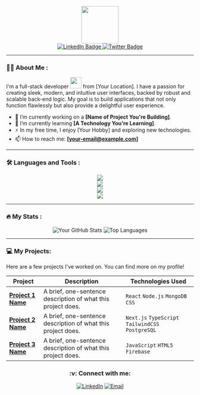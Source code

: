 <div id="header" align="center">
  <img src="https://media.giphy.com/media/M9gbBd9nbDrOTu1Mqx/giphy.gif" width="100"/>
</div>

<div id="badges" align="center">
  <a href="[your-linkedin-url]">
    <img src="https://img.shields.io/badge/LinkedIn-blue?style=for-the-badge&logo=linkedin&logoColor=white" alt="LinkedIn Badge"/>
  </a>
  <a href="[your-twitter-url-or-other-social]">
    <img src="https://img.shields.io/badge/Twitter-blue?style=for-the-badge&logo=twitter&logoColor=white" alt="Twitter Badge"/>
  </a>
</div>

<div align="center">
 <img src="https://komarev.com/ghpvc/?username=[your-github-username]&style=flat-square&color=blue" alt=""/>
</div>

---

### :man_technologist: About Me :

I'm a full-stack developer <img src="https://media.giphy.com/media/WUlplcMpOCEmTGBtBW/giphy.gif" width="30"> from [Your Location]. I have a passion for creating sleek, modern, and intuitive user interfaces, backed by robust and scalable back-end logic. My goal is to build applications that not only function flawlessly but also provide a delightful user experience.

-   :telescope: I’m currently working on a **[Name of Project You're Building]**.
-   :seedling: I’m currently learning **[A Technology You're Learning]**.
-   :zap: In my free time, I enjoy [Your Hobby] and exploring new technologies.
-   :mailbox: How to reach me: **[your-email@example.com]**

---

### :hammer_and_wrench: Languages and Tools :

<div align="center">
  <img src="https://skillicons.dev/icons?i=react,nextjs,nodejs,express" /><br>
  <img src="https://skillicons.dev/icons?i=html,css,js,ts,tailwind" /><br>
  <img src="https://skillicons.dev/icons?i=mongodb,mysql,postgres,firebase,docker" /><br>
  <img src="https://skillicons.dev/icons?i=git,github,vscode,figma,postman" />
</div>

---

### :fire: My Stats :

<p align="center">
  <img align="center" src="https://github-readme-stats.vercel.app/api?username=[your-github-username]&show_icons=true&theme=dracula&hide_border=true&count_private=true" alt="Your GitHub Stats" />
  <img align="center" src="https://github-readme-stats.vercel.app/api/top-langs/?username=[your-github-username]&layout=compact&theme=dracula&hide_border=true&langs_count=8" alt="Top Languages" />
</p>

---

### 💻 My Projects:
Here are a few projects I've worked on. You can find more on my profile!

| Project                                                      | Description                                                  | Technologies Used                               |
| ------------------------------------------------------------ | ------------------------------------------------------------ | ----------------------------------------------- |
| **[Project 1 Name](project-link)**                           | A brief, one-sentence description of what this project does. | `React` `Node.js` `MongoDB` `CSS`               |
| **[Project 2 Name](project-link)**                           | A brief, one-sentence description of what this project does. | `Next.js` `TypeScript` `TailwindCSS` `PostgreSQL` |
| **[Project 3 Name](project-link)**                           | A brief, one-sentence description of what this project does. | `JavaScript` `HTML5` `Firebase`                 |


<div align="center">
  <h3>:v: Connect with me:</h3>
  <p>
    <a href="[your-linkedin-url]" target="_blank"><img alt="LinkedIn" src="https://img.shields.io/badge/LinkedIn-0077B5?style=for-the-badge&logo=linkedin&logoColor=white"></a>
    <a href="mailto:[your-email@example.com]" target="_blank"><img alt="Email" src="https://img.shields.io/badge/Email-D14836?style=for-the-badge&logo=gmail&logoColor=white"></a>
  </p>
</div>
